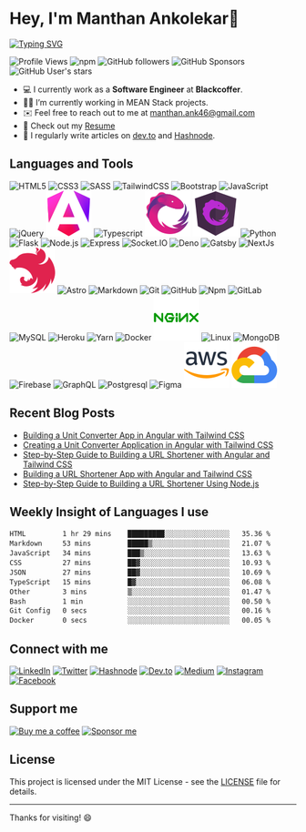 # Hey, I'm Manthan Ankolekar👋

[![Typing SVG](https://readme-typing-svg.herokuapp.com?font=Fira+Code&pause=1000&random=false&width=435&lines=Software+Engineer%F0%9F%8E%93;Front+End+Developer%F0%9F%A7%91%E2%80%8D%F0%9F%92%BB;MEAN+Stack+Developer%F0%9F%9A%80;Learn%2C+Code%2C+Build+%F0%9F%91%BD)](https://git.io/typing-svg)

![Profile Views](https://komarev.com/ghpvc/?username=manthanank&color=brightgreen)
![npm](https://img.shields.io/npm/dt/manthanank)
![GitHub followers](https://img.shields.io/github/followers/manthanank?label=Follow&style=social)
![GitHub Sponsors](https://img.shields.io/github/sponsors/manthanank)
![GitHub User's stars](https://img.shields.io/github/stars/manthanank?affiliations=OWNER&style=social)

- 💻 I currently work as a **Software Engineer** at **Blackcoffer**.
- 🧑‍💻 I’m currently working in MEAN Stack projects.
- ✉️ Feel free to reach out to me at [manthan.ank46@gmail.com](mailto:manthan.ank46@gmail.com)
- 📄 Check out my [Resume](https://docs.google.com/document/d/1Ba40AaV2Ol5hueeVe5wCI1GeBEtcPJXp3mzm-HZ6BHk/edit?usp=sharing)
- 📝 I regularly write articles on [dev.to](https://dev.to/manthanank) and [Hashnode](https://manthanank.hashnode.dev/).

## Languages and Tools

<!-- ![HTML5](https://img.shields.io/badge/-HTML5-E34F26?style=for-the-badge&logo=html5&logoColor=white)
![CSS3](https://img.shields.io/badge/-CSS3-1572B6?style=for-the-badge&logo=css3&logoColor=white)
![SASS](https://img.shields.io/badge/-SASS-CC6699?style=for-the-badge&logo=sass&logoColor=white)
![TailwindCSS](https://img.shields.io/badge/-TailwindCSS-38B2AC?style=for-the-badge&logo=tailwind-css&logoColor=white)
![Bootstrap](https://img.shields.io/badge/-Bootstrap-7952B3?style=for-the-badge&logo=bootstrap&logoColor=white)
![JavaScript](https://img.shields.io/badge/-JavaScript-F7DF1E?style=for-the-badge&logo=javascript&logoColor=black)
![jQuery](https://img.shields.io/badge/-jQuery-0769AD?style=for-the-badge&logo=jquery&logoColor=white)
![Angular](https://img.shields.io/badge/-Angular-DD0031?style=for-the-badge&logo=angular&logoColor=white)
![Typescript](https://img.shields.io/badge/-Typescript-3178C6?style=for-the-badge&logo=typescript&logoColor=white)
![RxJS](https://img.shields.io/badge/-RxJS-B7178C?style=for-the-badge&logo=reactivex&logoColor=white)
![NgRx](https://img.shields.io/badge/-NgRx-333333?style=for-the-badge&logo=redux&logoColor=white)
![Python](https://img.shields.io/badge/-Python-3776AB?style=for-the-badge&logo=python&logoColor=white)
![Flask](https://img.shields.io/badge/-Flask-000000?style=for-the-badge&logo=flask&logoColor=white)
![Node.js](https://img.shields.io/badge/-Node.js-339933?style=for-the-badge&logo=node.js&logoColor=white)
![Express](https://img.shields.io/badge/-Express-000000?style=for-the-badge&logo=express&logoColor=white)
![Socket.IO](https://img.shields.io/badge/-Socket.IO-010101?style=for-the-badge&logo=socket.io&logoColor=white)
![Deno](https://img.shields.io/badge/-Deno-000000?style=for-the-badge&logo=deno&logoColor=white)
![Gatsby](https://img.shields.io/badge/-Gatsby-663399?style=for-the-badge&logo=gatsby&logoColor=white)
![NextJs](https://img.shields.io/badge/-NextJs-000000?style=for-the-badge&logo=next.js&logoColor=white)
![NestJs](https://img.shields.io/badge/-NestJs-E0234E?style=for-the-badge&logo=nestjs&logoColor=white)
![Astro](https://img.shields.io/badge/-Astro-000000?style=for-the-badge&logo=astro&logoColor=white)
![Markdown](https://img.shields.io/badge/-Markdown-000000?style=for-the-badge&logo=markdown&logoColor=white)
![Git](https://img.shields.io/badge/-Git-F05032?style=for-the-badge&logo=git&logoColor=white)
![GitHub](https://img.shields.io/badge/-GitHub-181717?style=for-the-badge&logo=github&logoColor=white)
![Npm](https://img.shields.io/badge/-Npm-CB3837?style=for-the-badge&logo=npm&logoColor=white)
![GitLab](https://img.shields.io/badge/-GitLab-FCA121?style=for-the-badge&logo=gitlab&logoColor=white)
![MySQL](https://img.shields.io/badge/-MySQL-4479A1?style=for-the-badge&logo=mysql&logoColor=white)
![Heroku](https://img.shields.io/badge/-Heroku-430098?style=for-the-badge&logo=heroku&logoColor=white)
![Yarn](https://img.shields.io/badge/-Yarn-2C8EBB?style=for-the-badge&logo=yarn&logoColor=white)
![Docker](https://img.shields.io/badge/-Docker-2496ED?style=for-the-badge&logo=docker&logoColor=white)
![Nginx](https://img.shields.io/badge/-Nginx-269539?style=for-the-badge&logo=nginx&logoColor=white)
![Linux](https://img.shields.io/badge/-Linux-FCC624?style=for-the-badge&logo=linux&logoColor=black)
![MongoDB](https://img.shields.io/badge/-MongoDB-47A248?style=for-the-badge&logo=mongodb&logoColor=white)
![Firebase](https://img.shields.io/badge/-Firebase-FFCA28?style=for-the-badge&logo=firebase&logoColor=white)
![GraphQL](https://img.shields.io/badge/-GraphQL-E10098?style=for-the-badge&logo=graphql&logoColor=white)
![Postgresql](https://img.shields.io/badge/-Postgresql-336791?style=for-the-badge&logo=postgresql&logoColor=white)
![Figma](https://img.shields.io/badge/-Figma-F24E1E?style=for-the-badge&logo=figma&logoColor=white)
![AWS](https://img.shields.io/badge/-AWS-232F3E?style=for-the-badge&logo=amazon-aws&logoColor=white)
![GCP](https://img.shields.io/badge/-GCP-4285F4?style=for-the-badge&logo=google-cloud&logoColor=white) -->

![HTML5](/assets/svg/html.svg)
![CSS3](/assets/svg/css.svg)
![SASS](/assets/svg/sass.svg)
![TailwindCSS](/assets/svg/tailwindcss.svg)
![Bootstrap](/assets/svg/bootstrap.svg)
![JavaScript](/assets/svg/javascript.svg)
![jQuery](/assets/svg/jquery.svg)
![Angular](/assets/svg/angular.svg)
![Typescript](/assets/svg/typescript.svg)
![RxJS](/assets/svg/rxjs.svg)
![NgRx](/assets/svg/ngrx.svg)
![Python](/assets/svg/python.svg)
![Flask](/assets/svg/flask.svg)
![Node.js](/assets/svg/nodejs.svg)
![Express](/assets/svg/express.svg)
![Socket.IO](/assets/svg/socketio.svg)
![Deno](/assets/svg/deno.svg)
![Gatsby](/assets/svg/gatsby.svg)
![NextJs](/assets/svg/nextjs.svg)
![NestJs](/assets/svg/nestjs.svg)
![Astro](/assets/svg/astro.svg)
![Markdown](/assets/svg/markdown.svg)
![Git](/assets/svg/git.svg)
![GitHub](/assets/svg/github.svg)
![Npm](/assets/svg/npm.svg)
![GitLab](/assets/svg/gitlab.svg)
![MySQL](/assets/svg/mysql.svg)
![Heroku](/assets/svg/heroku.svg)
![Yarn](/assets/svg/yarn.svg)
![Docker](/assets/svg/docker.svg)
![Nginx](/assets/svg/nginx.svg)
![Linux](/assets/svg/linux.svg)
![MongoDB](/assets/svg//mongodb.svg)
![Firebase](/assets/svg/firebase.svg)
![GraphQL](/assets/svg/graphql.svg)
![Postgresql](/assets/svg/postgresql.svg)
![Figma](/assets/svg/figma.svg)
![AWS](/assets/svg/aws.svg)
![GCP](/assets/svg/googlecloud.svg)

## Recent Blog Posts

<!-- BLOG-POST-LIST:START -->
- [Building a Unit Converter App in Angular with Tailwind CSS](https://dev.to/manthanank/building-a-unit-converter-app-in-angular-with-tailwind-css-5con)
- [Creating a Unit Converter Application in Angular with Tailwind CSS](https://manthanank.hashnode.dev/creating-a-unit-converter-application-in-angular-with-tailwind-css)
- [Step-by-Step Guide to Building a URL Shortener with Angular and Tailwind CSS](https://manthanank.hashnode.dev/step-by-step-guide-to-building-a-url-shortener-with-angular-and-tailwind-css)
- [Building a URL Shortener App with Angular and Tailwind CSS](https://dev.to/manthanank/building-a-url-shortener-app-with-angular-and-tailwind-css-2kop)
- [Step-by-Step Guide to Building a URL Shortener Using Node.js](https://manthanank.hashnode.dev/step-by-step-guide-to-building-a-url-shortener-using-nodejs)
<!-- BLOG-POST-LIST:END -->

## Weekly Insight of Languages I use

<!--START_SECTION:waka-->

```txt
HTML         1 hr 29 mins    █████████░░░░░░░░░░░░░░░░   35.36 %
Markdown     53 mins         █████▒░░░░░░░░░░░░░░░░░░░   21.07 %
JavaScript   34 mins         ███▒░░░░░░░░░░░░░░░░░░░░░   13.63 %
CSS          27 mins         ██▓░░░░░░░░░░░░░░░░░░░░░░   10.93 %
JSON         27 mins         ██▓░░░░░░░░░░░░░░░░░░░░░░   10.69 %
TypeScript   15 mins         █▓░░░░░░░░░░░░░░░░░░░░░░░   06.08 %
Other        3 mins          ▒░░░░░░░░░░░░░░░░░░░░░░░░   01.47 %
Bash         1 min           ░░░░░░░░░░░░░░░░░░░░░░░░░   00.50 %
Git Config   0 secs          ░░░░░░░░░░░░░░░░░░░░░░░░░   00.16 %
Docker       0 secs          ░░░░░░░░░░░░░░░░░░░░░░░░░   00.05 %
```

<!--END_SECTION:waka-->

## Connect with me

[![LinkedIn](https://img.shields.io/badge/LinkedIn-0077B5?style=for-the-badge&logo=linkedin&logoColor=white)](https://www.linkedin.com/in/manthanank)
[![Twitter](https://img.shields.io/badge/Twitter-1DA1F2?style=for-the-badge&logo=twitter&logoColor=white)](https://twitter.com/manthan_ank)
[![Hashnode](https://img.shields.io/badge/Hashnode-2962FF?style=for-the-badge&logo=hashnode&logoColor=white)](https://manthanank.hashnode.dev/)
[![Dev.to](https://img.shields.io/badge/Dev.to-0A0A0A?style=for-the-badge&logo=dev-dot-to&logoColor=white)](https://dev.to/manthanank)
[![Medium](https://img.shields.io/badge/Medium-12100E?style=for-the-badge&logo=medium&logoColor=white)](https://manthanank.medium.com/)
[![Instagram](https://img.shields.io/badge/Instagram-E4405F?style=for-the-badge&logo=instagram&logoColor=white)](https://www.instagram.com/manthan_ank/)
[![Facebook](https://img.shields.io/badge/Facebook-1877F2?style=for-the-badge&logo=facebook&logoColor=white)]([https://www.facebook.com/manthanank/](https://www.facebook.com/manthanank/))

## Support me

[![Buy me a coffee](https://img.shields.io/badge/Buy%20me%20a%20coffee-FFDD00?style=for-the-badge&logo=buy-me-a-coffee&logoColor=white)](https://www.buymeacoffee.com/manthanank)
[![Sponsor me](https://img.shields.io/badge/Sponsor%20me-FFDD00?style=for-the-badge&logo=github-sponsors&logoColor=white)]([https://github.com/sponsors/manthanank])

## License

This project is licensed under the MIT License - see the [LICENSE](LICENSE) file for details.

---

Thanks for visiting! 😄
